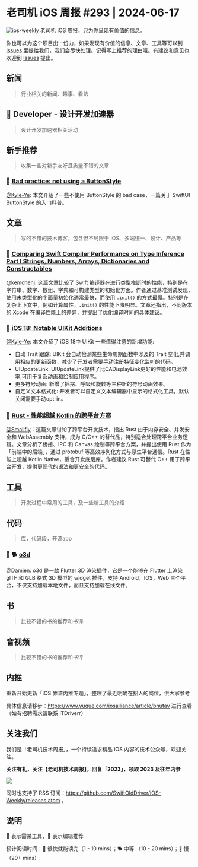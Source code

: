 # 老司机 iOS 周报 #293 | 2024-06-17

![ios-weekly](https://github.com/SwiftOldDriver/iOS-Weekly/blob/master/assets/ios-weekly.png?raw=true)
老司机 iOS 周报，只为你呈现有价值的信息。

你也可以为这个项目出一份力，如果发现有价值的信息、文章、工具等可以到 [Issues](https://github.com/SwiftOldDriver/iOS-Weekly/issues) 里提给我们，我们会尽快处理。记得写上推荐的理由哦。有建议和意见也欢迎到 [Issues](https://github.com/SwiftOldDriver/iOS-Weekly/issues) 提出。

## 新闻

> 行业相关的新闻、趣事、看法

##  Developer - 设计开发加速器

> 设计开发加速器相关活动

## 新手推荐

> 收集一些对新手友好且质量不错的文章

### 🐎 [Bad practice: not using a ButtonStyle](https://www.swiftwithvincent.com/blog/bad-practice-not-using-a-buttonstyle)

[@Kyle-Ye](https://github.com/Kyle-Ye): 本文介绍了一些不使用 ButtonStyle 的 bad case，一篇关于 SwiftUI ButtonStyle 的入门科普。


## 文章

> 写的不错的技术博客，包含但不局限于 iOS、多端统一、设计、产品等

### 🐎 [Comparing Swift Compiler Performance on Type Inference Part I Strings, Numbers, Arrays, Dictionaries and Constructables](https://lucasvandongen.dev/compiler_performance.php)

[@kemchenj](https://kemchenj.github.io/): 这篇文章比较了 Swift 编译器在进行类型推断时的性能，特别是在字符串、数字、数组、字典和可构建类型的初始化方面。作者通过基准测试发现，使用未类型化的字面量初始化通常最快，而使用 `.init()` 的方式最慢。特别是在复杂上下文中，例如计算属性，`.init()` 的性能下降明显。文章还指出，不同版本的 Xcode 在编译性能上的差异，并提出了优化编译时间的具体建议。

### 🐎 [iOS 18: Notable UIKit Additions](https://www.swiftjectivec.com/ios-18-notable-uikit-additions)

[@Kyle-Ye](https://github.com/Kyle-Ye): 本文介绍了 iOS 18中 UIKit 一些值得注意的新增功能:
- 自动 Trait 跟踪: UIKit 会自动检测某些生命周期函数中涉及的 Trait 变化,并调用相应的更新函数，减少了开发者需要手动注册特征变化监听的代码。
- UIUpdateLink: UIUpdateLink提供了比CADisplayLink更好的性能和电池效率,可用于复杂动画和绘制应用程序。
- 更多符号动画: 新增了摇摆、呼吸和旋转等三种新的符号动画效果。
- 自定义文本格式化: 开发者可以自定义文本编辑器中显示的格式化工具，默认关闭需要手动opt-in。

### 🐎 [Rust - 性能超越 Kotlin 的跨平台方案](https://mp.weixin.qq.com/s/b8lHRfk5G2yN7pkoURU7CA)
[@Smallfly](https://github.com/iostalks)：这篇文章讨论了跨平台开发技术，指出 Rust 由于内存安全、并发安全和 WebAssembly 支持，成为 C/C++ 的替代品，特别适合处理跨平台业务逻辑。文章分析了桥接、IPC 和 Canvas 绘制等跨平台方案，并提出使用 Rust 作为「前端中的后端」，通过 protobuf 等高效序列化方式与原生平台通信。Rust 在性能上超越 Kotlin Native，适合开发底层库。作者建议 Rust 可替代 C++ 用于跨平台开发，提供更现代的语法和更安全的代码。

## 工具

> 开发过程中常用的工具，及一些新工具的介绍

## 代码

> 库，代码段，开源app

### 🌟 🐕 [o3d](https://mp.weixin.qq.com/s/_EaqpWF-CgCgX0sTkXoHsw)

[@Damien](https://github.com/ZengyiMa): o3d 是一款 Flutter 3D 渲染插件，它是一个能够在 Flutter 上渲染 glTF 和 GLB 格式 3D 模型的 widget 插件，支持 Android，IOS，Web 三个平台，不仅支持加载本地文件，而且支持加载在线文件。

## 书

> 比较不错的书的推荐和书评

## 音视频

> 比较不错的书的推荐和书评

## 内推

重新开始更新「iOS 靠谱内推专题」，整理了最近明确在招人的岗位，供大家参考

具体信息请移步：https://www.yuque.com/iosalliance/article/bhutav 进行查看（如有招聘需求请联系 iTDriverr）

## 关注我们

我们是「老司机技术周报」，一个持续追求精品 iOS 内容的技术公众号，欢迎关注。

**关注有礼，关注【老司机技术周报】，回复「2023」，领取 2023 及往年内参**

![](https://github.com/SwiftOldDriver/iOS-Weekly/blob/master/assets/qrcode_for_wechat.jpg?raw=true)

同时也支持了 RSS 订阅：https://github.com/SwiftOldDriver/iOS-Weekly/releases.atom 。

## 说明

🚧 表示需某工具，🌟 表示编辑推荐

预计阅读时间：🐎 很快就能读完（1 - 10 mins）；🐕 中等 （10 - 20 mins）；🐢 慢（20+ mins）
